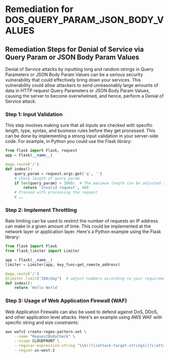 # Remediation for DOS_QUERY_PARAM_JSON_BODY_VALUES

## Remediation Steps for Denial of Service via Query Param or JSON Body Param Values

Denial of Service attacks by inputting long and random strings in Query Parameters or JSON Body Param Values can be a serious security vulnerability that could effectively bring down your services. This vulnerability could allow attackers to send unreasonably large amounts of data in HTTP request Query Parameters or JSON Body Param Values, causing the server to become overwhelmed, and hence, perform a Denial of Service attack.

### Step 1: Input Validation
This step involves making sure that all inputs are checked with specific length, type, syntax, and business rules before they get processed. This can be done by implementing a strong input validation in your server-side code. For example, in Python you could use the Flask library:

```python
from flask import Flask, request
app = Flask(__name__)

@app.route('/')
def index():
    query_param = request.args.get('q', '')
    # Check length of query_param
    if len(query_param) > 1000:  # The maximum length can be adjusted as per your requirement
        return 'Invalid request', 400
    # Proceed with processing the request
    # ……
```

### Step 2: Implement Throttling
Rate limiting can be used to restrict the number of requests an IP address can make in a given amount of time. This could be implemented at the network layer or application layer. Here's a Python example using the Flask library:

```python
from flask import Flask
from flask_limiter import Limiter

app = Flask(__name__)
limiter = Limiter(app, key_func=get_remote_address)

@app.route('/')
@limiter.limit("200/day")  # adjust numbers according to your requirement
def index():
    return 'Hello World'
```

### Step 3: Usage of Web Application Firewall (WAF)
Web Application Firewalls can also be used to defend against DoS, DDoS, and other application level attacks. Here's an example using AWS WAF with specific string and size constraints:

```bash
aws wafv2 create-regex-pattern-set \
    --name "RequestBodyCheck" \
    --scope CLOUDFRONT \
    --regular-expression-string "\\b((?i)attack-target-string1|(?i)attack-target-string2)\\b" \
    --region us-west-2
```